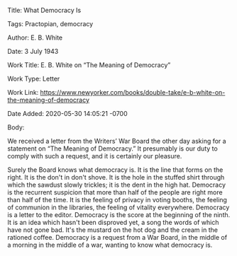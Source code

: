 Title:  What Democracy Is

Tags:   Practopian, democracy

Author: E. B. White

Date:   3 July 1943

Work Title: E. B. White on “The Meaning of Democracy”

Work Type: Letter

Work Link: https://www.newyorker.com/books/double-take/e-b-white-on-the-meaning-of-democracy

Date Added: 2020-05-30 14:05:21 -0700

Body: 

We received a letter from the Writers’ War Board the other day asking for a statement on “The Meaning of Democracy.” It presumably is our duty to comply with such a request, and it is certainly our pleasure.

Surely the Board knows what democracy is. It is the line that forms on the right. It is the don't in don't shove. It is the hole in the stuffed shirt through which the sawdust slowly trickles; it is the dent in the high hat. Democracy is the recurrent suspicion that more than half of the people are right more than half of the time. It is the feeling of privacy in voting booths, the feeling of communion in the libraries, the feeling of vitality everywhere. Democracy is a letter to the editor. Democracy is the score at the beginning of the ninth. It is an idea which hasn't been disproved yet,  a song the words of which have not gone bad. It's the mustard on the hot dog and the cream in the rationed coffee. Democracy is a request from a War Board, in the middle of a morning in the middle of a war, wanting to know what democracy is.

